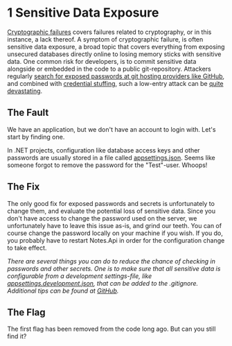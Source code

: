 1 Sensitive Data Exposure
=========================
[Cryptographic failures](https://owasp.org/Top10/A02_2021-Cryptographic_Failures/) covers failures related to cryptography, or in this instance, a lack thereof. A symptom of cryptographic failure, is often sensitive data exposure, a broad topic that covers everything from exposing unsecured databases directly online to losing memory sticks with sensitive data. One common risk for developers, is to commit sensitive data alongside or embedded in the code to a public git-repository. Attackers regularly [search for exposed passwords at git hosting providers like GitHub](https://github.com/search?o=desc&q=filename%3Aappsettings.json+password&s=indexed&type=Code), and combined with [credential stuffing](https://owasp.org/www-community/attacks/Credential_stuffing), such a low-entry attack can be [quite devastating](https://en.wikipedia.org/wiki/Credential_stuffing#Incidents).

The Fault
---------
We have an application, but we don't have an account to login with. Let's start by finding one.

In .NET projects, configuration like database access keys and other passwords are usually stored in a file called [appsettings.json](../Notes.Api/appsettings.json). Seems like someone forgot to remove the password for the "Test"-user. Whoops!

The Fix
-------
The only good fix for exposed passwords and secrets is unfortunately to change them, and evaluate the potential loss of sensitive data. Since you don't have access to change the password used on the server, we unfortunately have to leave this issue as-is, and grind our teeth. You can of course change the password locally on your machine if you wish. If you do, you probably have to restart Notes.Api in order for the configuration change to take effect.

_There are several things you can do to reduce the chance of checking in passwords and other secrets. One is to make sure that all sensitive data is configurable from a development settings-file, like [appsettings.development.json](https://docs.microsoft.com/en-us/aspnet/core/fundamentals/configuration/?view=aspnetcore-3.1#default-configuration), that can be added to the .gitignore. Additional tips can be found at [GitHub](https://help.github.com/en/github/authenticating-to-github/removing-sensitive-data-from-a-repository#avoiding-accidental-commits-in-the-future)._

The Flag
--------
The first flag has been removed from the code long ago. But can you still find it?
